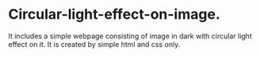 # Circular-light-effect-on-image.
It includes a simple webpage consisting of image in dark with circular light effect on it. It is created by simple html and css only.
